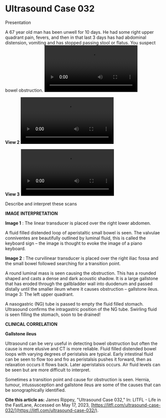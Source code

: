 # Ultrasound Case 032
Presentation


A 67 year old man has been unwell for 10 days. He had some right upper quadrant pain, fevers, and then in that last 3 days has had abdominal distension, vomiting and has stopped passing stool or flatus. You suspect bowel obstruction.
![](https://litfl.com/wp-content/uploads/2018/12/LITFL-Top-100-Ultrasound-032-01-Gallstone-ileus.mp4)

**View 2** 
![](https://litfl.com/wp-content/uploads/2018/12/LITFL-Top-100-Ultrasound-032-02-Gallstone-ileus.mp4)

**View 3** 
![](https://litfl.com/wp-content/uploads/2018/12/LITFL-Top-100-Ultrasound-032-03-Gallstone-ileus.mp4)


Describe and interpret these scans

**IMAGE INTERPRETATION** 



**Image 1** : The linear transducer is placed over the right lower abdomen. 


A fluid filled distended loop of aperistaltic small bowel is seen. The valvulae conniventes are beautifully outlined by luminal fluid, this is called the keyboard sign – the image is thought to evoke the image of a piano keyboard. 



**Image 2** : The curvilinear transducer is placed over the right iliac fossa and the small bowel followed searching for a transition point. 


A round luminal mass is seen causing the obstruction. This has a rounded shaped and casts a dense and dark acoustic shadow. It is a large gallstone that has eroded through the gallbladder wall into duodenum and passed distally until the smaller ileum where it causes obstruction – gallstone ileus. Image 3: The left upper quadrant. 


A nasogastric (NG) tube is passed to empty the fluid filled stomach. Ultrasound confirms the intragastric position of the NG tube. Swirling fluid is seen filling the stomach, soon to be drained!


**CLINICAL CORRELATION** 



**Gallstone ileus** 


Ultrasound can be very useful in detecting bowel obstruction but often the cause is more elusive and CT is more reliable. Fluid filled distended bowel loops with varying degrees of peristalsis are typical. Early intestinal fluid can be seen to flow too and fro as peristalsis pushes it forward, then as relaxation occurs it flows back. Later aperistalsis occurs. Air fluid levels can be seen but are more difficult to interpret. 


Sometimes a transition point and cause for obstruction is seen. Hernia, tumour, intussusception and gallstone ileus are some of the causes that can be sonographically identified. 

**Cite this article as:**  James Rippey, "Ultrasound Case 032," In: LITFL - Life in the FastLane, Accessed on May 17, 2023, [https://litfl.com/ultrasound-case-032/](https://litfl.com/ultrasound-case-032/).


